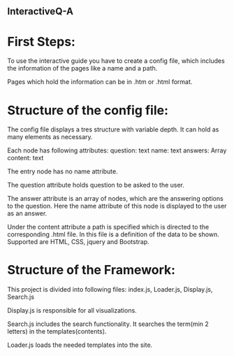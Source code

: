 ## InteractiveQ-A
# First Steps:
To use the interactive guide you have to create a config file, which includes the information of the pages like a name and a path.

Pages which hold the information can be in .htm or .html format.


# Structure of the config file:
The config file displays a tres structure with variable depth. It can hold as many elements as necessary.

Each node has following attributes:
		question: text
		name: text
		answers: Array
		content: text

The entry node has no name attribute.

The question attribute holds question to be asked to the user.

The answer attribute is an array of nodes, which are the answering options to the question. Here the name attribute of this node is displayed to the user as an answer.

Under the content attribute a path is specified which is directed to the corresponding .html file. In this file is a definition of the data to be shown. Supported are HTML, CSS, jquery and Bootstrap.


# Structure of the Framework:
This project is divided into following files: index.js, Loader.js, Display.js, Search.js

Display.js is responsible for all visualizations.

Search.js includes the search functionality. It searches the term(min 2 letters) in the templates(contents).

Loader.js loads the needed templates into the site.
